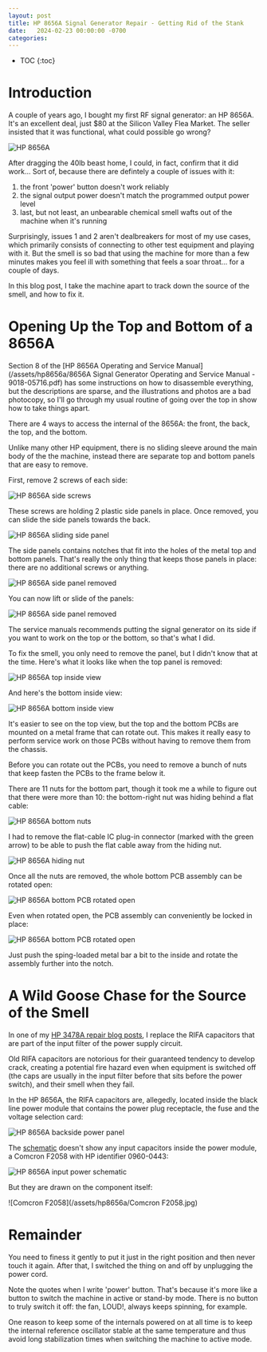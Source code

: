 ```yaml
---
layout: post
title: HP 8656A Signal Generator Repair - Getting Rid of the Stank
date:   2024-02-23 00:00:00 -0700
categories:
---
```


* TOC
{:toc}

# Introduction

A couple of years ago, I bought my first RF signal generator: an HP 8656A. It's an excellent
deal, just $80 at the Silicon Valley Flea Market. The seller insisted that it was functional,
what could possible go wrong?

![HP 8656A](/assets/hp8656a/hp8656a.jpg)


After dragging the 40lb beast home, I could, in fact, confirm that it did work... Sort of,
because there are defintely a couple of issues with it:

1. the front 'power' button doesn't work reliably
1. the signal output power doesn't match the programmed output power level
1. last, but not least, an unbearable chemical smell wafts out of the machine
  when it's running

Surprisingly, issues 1 and 2 aren't dealbreakers for most of my use cases, which
primarily consists of connecting to other test equipment and playing with it. But the
smell is so bad that using the machine for more than a few minutes makes you feel ill with
something that feels a soar throat... for a couple of days.

In this blog post, I take the machine apart to track down the source of the smell, and
how to fix it.

# Opening Up the Top and Bottom of a 8656A

Section 8 of the [HP 8656A Operating and Service Manual](/assets/hp8656a/8656A Signal Generator Operating and Service Manual - 9018-05716.pdf)
has some instructions on how to disassemble everything, but the descriptions are
sparse, and the illustrations and photos are a bad photocopy, so I'll go through
my usual routine of going over the top in show how to take things apart.

There are 4 ways to access the internal of the 8656A: the front, the back, the top,
and the bottom.

Unlike many other HP equipment, there is no sliding sleeve around the main body of the
the machine, instead there are separate top and bottom panels that are easy to remove.

First, remove 2 screws of each side: 

![HP 8656A side screws](/assets/hp8656a/hp8656a_side_screws.jpg)

These screws are holding 2 plastic side panels in place. Once removed, you can slide the
side panels towards the back.

![HP 8656A sliding side panel](/assets/hp8656a/hp8656a_sliding_side_panel.jpg)

The side panels contains notches that fit into the holes of the metal top and
bottom panels. That's really the only thing that keeps those panels in place: there
are no additional screws or anything.

![HP 8656A side panel removed](/assets/hp8656a/hp8656a_side_panel_removed.jpg)

You can now lift or slide of the panels:

![HP 8656A side panel removed](/assets/hp8656a/hp8656a_remove_panel.jpg)

The service manuals recommends putting the signal generator on its side if you want to work
on the top or the bottom, so that's what I did.

To fix the smell, you only need to remove the panel, but I didn't know that at the time.
Here's what it looks like when the top panel is removed:

![HP 8656A top inside view](/assets/hp8656a/hp8656a_top_view.jpg)

And here's the bottom inside view:

![HP 8656A bottom inside view](/assets/hp8656a/hp8656a_bottom_view.jpg)

It's easier to see on the top view, but the top and the bottom PCBs are mounted on a metal 
frame that can rotate out. This makes it really easy to perform service work on those PCBs 
without having to remove them from the chassis. 

Before you can rotate out the PCBs, you need to remove a bunch of nuts that keep fasten
the PCBs to the frame below it.

There are 11 nuts for the bottom part, though it took me a while to figure out that there were
more than 10: the bottom-right nut was hiding behind a flat cable:

![HP 8656A bottom nuts](/assets/hp8656a/hp8656a_bottom_nuts.jpg)

I had to remove the flat-cable IC plug-in connector (marked with the green arrow) to
be able to push the flat cable away from the hiding nut.

![HP 8656A hiding nut](/assets/hp8656a/hp8656a_hiding_nut.jpg)

Once all the nuts are removed, the whole bottom PCB assembly can be rotated open:

![HP 8656A bottom PCB rotated open](/assets/hp8656a/hp8656a_bottom_rotated.jpg)

Even when rotated open, the PCB assembly can conveniently be locked in place:

![HP 8656A bottom PCB rotated open](/assets/hp8656a/hp8656a_bottom_locked_in_place.jpg)

Just push the sping-loaded metal bar a bit to the inside and rotate the assembly
further into the notch.

# A Wild Goose Chase for the Source of the Smell

In one of my [HP 3478A repair blog posts](/2022/12/02/HP3478A-Multimeter-Calibration-Data-Backup-and-Battery-Replacement.html),
I replace the RIFA capacitors that are part of the input filter of the power supply
circuit.

Old RIFA capacitors are notorious for their guaranteed tendency to develop crack, creating
a potential fire hazard even when equipment is switched off (the caps are usually in the
input filter before that sits before the power switch), and their smell when they fail.

In the HP 8656A, the RIFA capacitors are, allegedly, located inside the black line
power module that contains the power plug receptacle, the fuse and the voltage selection card:

![HP 8656A backside power panel](/assets/hp8656a/hp8656a_backside_power_panel.jpg)

The [schematic](/2024/02/22/HP-8656A-Schematics.html) doesn't show any input capacitors
inside the power module, a Comcron F2058 with HP identifier 0960-0443:

![HP 8656A input power schematic](/assets/hp8656a/hp8656a_input_power_schematic.jpg)

But they are drawn on the component itself:

![Comcron F2058](/assets/hp8656a/Comcron F2058.jpg)



# Remainder


You need to finess it gently to put it just in the right position and then
never touch it again. After that, I switched the thing on and off by unplugging
the power cord.

Note the quotes when I write 'power' button. That's because it's more like a button
to switch the machine in active or stand-by mode. There is no button to truly switch
it off: the fan, LOUD!, always keeps spinning, for example.

One reason to keep some of the internals powered on at all time is to keep the
internal reference oscillator stable at the same temperature and thus avoid long
stabilization times when switching the machine to active mode.


